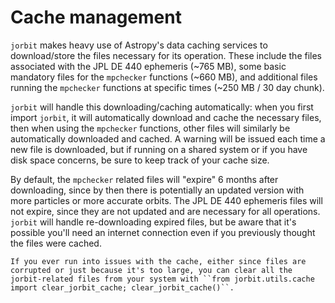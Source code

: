 # Cache management

``jorbit`` makes heavy use of Astropy's data caching services to download/store the files necessary for its operation. These include the files associated with the JPL DE 440 ephemeris (~765 MB), some basic mandatory files for the ``mpchecker`` functions (~660 MB), and additional files running the ``mpchecker`` functions at specific times (~250 MB / 30 day chunk).

``jorbit`` will handle this downloading/caching automatically: when you first import ``jorbit``, it will automatically download and cache the necessary files, then when using the `mpchecker` functions, other files will similarly be automatically downloaded and cached. A warning will be issued each time a new file is downloaded, but if running on a shared system or if you have disk space concerns, be sure to keep track of your cache size.

By default, the ``mpchecker`` related files will "expire" 6 months after downloading, since by then there is potentially an updated version with more particles or more accurate orbits. The JPL DE 440 ephemeris files will not expire, since they are not updated and are necessary for all operations. ``jorbit`` will handle re-downloading expired files, but be aware that it's possible you'll need an internet connection even if you previously thought the files were cached.

```{note}
If you ever run into issues with the cache, either since files are corrupted or just because it's too large, you can clear all the jorbit-related files from your system with ``from jorbit.utils.cache import clear_jorbit_cache; clear_jorbit_cache()``.
```
